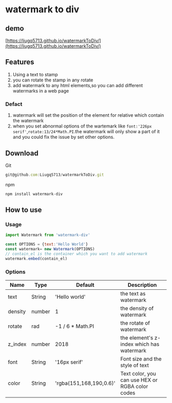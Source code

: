 # watermark to div

## demo

[https://liugq5713.github.io/watermarkToDiv/](https://liugq5713.github.io/watermarkToDiv/)

## Features

1. Using a text to stamp
2. you can rotate the stamp in any rotate
3. add watermark to any html elements,so you can add different watermarks in a web page

### Defact

1. watermark will set the position of the element for relative which contain the watermark
2. when you set  abnormal options of the wartemark like `font:'226px serif'`,`rotate:13/24*Math.PI`.the watermark will only show a part of it and you could fix the issue by set other options.

## Download

Git

```js
git@github.com:Liugq5713/watermarkToDiv.git
```

npm

```js
npm install watermark-div
```

## How to use

### Usage

```js
import Watermark from 'watermark-div'

const OPTIONS = {text:'Hello World'}
const watermark= new Watermark(OPTIONS)
// contain_el is the container which you want to add watermark
watermark.embed(contain_el)
```

### Options

|Name|Type|Default|Description|
|------|------|------|------|
|text|String|'Hello world'|the text as watermark
|density|number| 1|the density of watermark
|rotate|rad| -1 / 6 * Math.PI|the rotate of watermark
|z_index|number|2018|the element's z-index which has watermark|
|font|String|'16px serif'|Font size and the style of text
|color|String|'rgba(151,168,190,0.6)'|Text color, you can use HEX or RGBA color codes